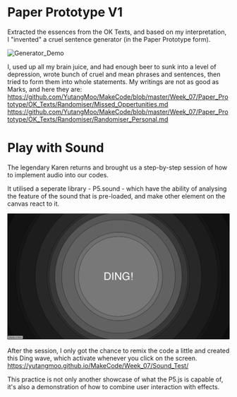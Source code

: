# Paper Prototype V1

Extracted the essences from the OK Texts, and based on my interpretation, I "invented" a cruel sentence generator (in the Paper Prototype form).

![Generator_Demo](https://github.com/YutangMoo/MakeCode/blob/master/Week_07/Paper_Prototype/Images/Generator_Demo.gif)

I, used up all my brain juice, and had enough beer to sunk into a level of depression, wrote bunch of cruel and mean phrases and sentences, then tried to form them into whole statements. My writings are not as good as Marks, and here they are:
https://github.com/YutangMoo/MakeCode/blob/master/Week_07/Paper_Prototype/OK_Texts/Randomiser/Missed_Oppertunities.md
https://github.com/YutangMoo/MakeCode/blob/master/Week_07/Paper_Prototype/OK_Texts/Randomiser/Randomiser_Personal.md



# Play with Sound

The legendary Karen returns and brought us a step-by-step session of how to implement audio into our codes.

It utilised a seperate library - P5.sound - which have the ability of analysing the feature of the sound that is pre-loaded, and make other element on the canvas react to it.

![1](https://github.com/YutangMoo/MakeCode/blob/master/Week_07/Sound_Test/Images/1.png)

After the session, I only got the chance to remix the code a little and created this Ding wave, which activate whenever you click on the screen.
https://yutangmoo.github.io/MakeCode/Week_07/Sound_Test/

This practice is not only another showcase of what the P5.js is capable of, it's also a demonstration of how to combine user interaction with effects.

